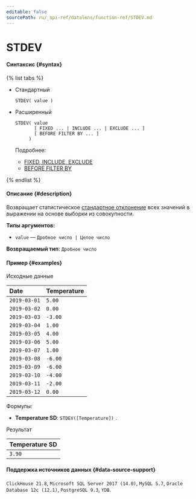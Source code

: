 ```yaml
---
editable: false
sourcePath: ru/_api-ref/datalens/function-ref/STDEV.md
---
```


# STDEV



#### Синтаксис {#syntax}

{% list tabs %}

- Стандартный

  ```
  STDEV( value )
  ```

- Расширенный

  ```
  STDEV( value
         [ FIXED ... | INCLUDE ... | EXCLUDE ... ]
         [ BEFORE FILTER BY ... ]
       )
  ```

  Подробнее:
  - [FIXED, INCLUDE, EXCLUDE](aggregation-functions.md#syntax-lod)
  - [BEFORE FILTER BY](aggregation-functions.md#syntax-before-filter-by)

{% endlist %}

#### Описание {#description}
Возвращает статистическое [стандартное отклонение](https://ru.wikipedia.org/wiki/Среднеквадратическое_отклонение) всех значений в выражении на основе выборки из совокупности.

**Типы аргументов:**
- `value` — `Дробное число | Целое число`


**Возвращаемый тип**: `Дробное число`

#### Пример {#examples}




Исходные данные

| **Date**     | **Temperature**   |
|:-------------|:------------------|
| `2019-03-01` | `5.00`            |
| `2019-03-02` | `0.00`            |
| `2019-03-03` | `-3.00`           |
| `2019-03-04` | `1.00`            |
| `2019-03-05` | `4.00`            |
| `2019-03-06` | `5.00`            |
| `2019-03-07` | `1.00`            |
| `2019-03-08` | `-6.00`           |
| `2019-03-09` | `-6.00`           |
| `2019-03-10` | `-4.00`           |
| `2019-03-11` | `-2.00`           |
| `2019-03-12` | `0.00`            |

Формулы:

- **Temperature SD**: `STDEV([Temperature])` .


Результат

| **Temperature SD**   |
|:---------------------|
| `3.90`               |




#### Поддержка источников данных {#data-source-support}

`ClickHouse 21.8`, `Microsoft SQL Server 2017 (14.0)`, `MySQL 5.7`, `Oracle Database 12c (12.1)`, `PostgreSQL 9.3`, `YDB`.
